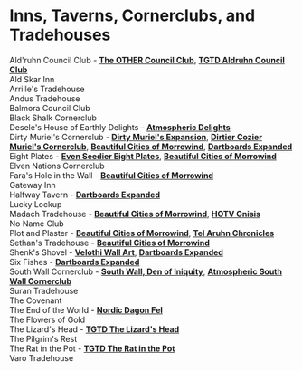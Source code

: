 # Inns, Taverns, Cornerclubs, and Tradehouses

Ald'ruhn Council Club - [**The OTHER Council Club**](https://www.nexusmods.com/morrowind/mods/49500), [**TGTD Aldruhn Council Club**](https://www.nexusmods.com/morrowind/mods/34185)    
Ald Skar Inn  
Arrille's Tradehouse  
Andus Tradehouse  
Balmora Council Club  
Black Shalk Cornerclub  
Desele's House of Earthly Delights - [**Atmospheric Delights**](https://www.nexusmods.com/morrowind/mods/47472)  
Dirty Muriel's Cornerclub - [**Dirty Muriel's Expansion**](https://www.nexusmods.com/morrowind/mods/49622), [**Dirtier Cozier Muriel's Cornerclub**](https://www.nexusmods.com/morrowind/mods/49653), [**Beautiful Cities of Morrowind**](https://www.nexusmods.com/morrowind/mods/49231), [**Dartboards Expanded**](https://www.nexusmods.com/morrowind/mods/47976)  
Eight Plates - [**Even Seedier Eight Plates**](https://www.nexusmods.com/morrowind/mods/49236), [**Beautiful Cities of Morrowind**](https://www.nexusmods.com/morrowind/mods/49231)  
Elven Nations Cornerclub  
Fara's Hole in the Wall -  [**Beautiful Cities of Morrowind**](https://www.nexusmods.com/morrowind/mods/49231)  
Gateway Inn  
Halfway Tavern - [**Dartboards Expanded**](https://www.nexusmods.com/morrowind/mods/47976)  
Lucky Lockup  
Madach Tradehouse - [**Beautiful Cities of Morrowind**](https://www.nexusmods.com/morrowind/mods/49231), [**HOTV Gnisis**](https://www.nexusmods.com/morrowind/mods/47978)    
No Name Club  
Plot and Plaster - [**Beautiful Cities of Morrowind**](https://www.nexusmods.com/morrowind/mods/49231), [**Tel Aruhn Chronicles**](https://www.nexusmods.com/morrowind/mods/49171)    
Sethan's Tradehouse - [**Beautiful Cities of Morrowind**](https://www.nexusmods.com/morrowind/mods/49231)  
Shenk's Shovel - [**Velothi Wall Art**](https://www.nexusmods.com/morrowind/mods/46454), [**Dartboards Expanded**](https://www.nexusmods.com/morrowind/mods/47976)  
Six Fishes - [**Dartboards Expanded**](https://www.nexusmods.com/morrowind/mods/47976)    
South Wall Cornerclub - [**South Wall, Den of Iniquity**](http://mw.modhistory.com/download-15-13449), [**Atmospheric South Wall Cornerclub**](https://www.nexusmods.com/morrowind/mods/49229)  
Suran Tradehouse  
The Covenant  
The End of the World - [**Nordic Dagon Fel**](https://www.nexusmods.com/morrowind/mods/49603)    
The Flowers of Gold   
The Lizard's Head - [**TGTD The Lizard's Head**](https://www.nexusmods.com/morrowind/mods/39748)  
The Pilgrim's Rest  
The Rat in the Pot - [**TGTD The Rat in the Pot**](https://www.nexusmods.com/morrowind/mods/34186)    
Varo Tradehouse  
